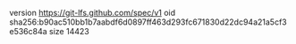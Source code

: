 version https://git-lfs.github.com/spec/v1
oid sha256:b90ac510bb1b7aabdf6d0897ff463d293fc671830d22dc94a21a5cf3e536c84a
size 14423
